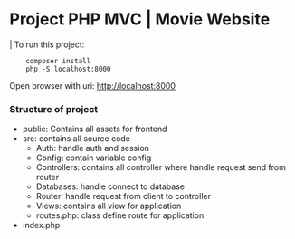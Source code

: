 # Project PHP MVC | Movie Website



| To run this project:
```
    composer install
    php -S localhost:8000
```

Open browser with uri: [http://localhost:8000](http://localhost:8000)

### Structure of project
- public: Contains all assets for frontend
- src: contains all source code
  - Auth: handle auth and session
  - Config: contain variable config
  - Controllers: contains all controller where handle request send from router
  - Databases: handle connect to database
  - Router: handle request from client to controller
  - Views: contains all view for application
  - routes.php: class define route for application
- index.php